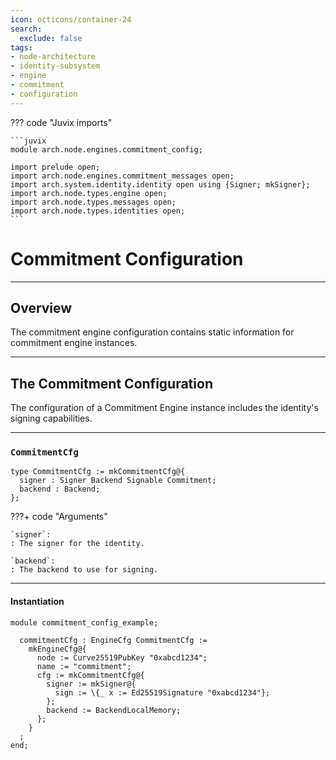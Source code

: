 ```yaml
---
icon: octicons/container-24
search:
  exclude: false
tags:
- node-architecture
- identity-subsystem
- engine
- commitment
- configuration
---
```


??? code "Juvix imports"

    ```juvix
    module arch.node.engines.commitment_config;

    import prelude open;
    import arch.node.engines.commitment_messages open;
    import arch.system.identity.identity open using {Signer; mkSigner};
    import arch.node.types.engine open;
    import arch.node.types.messages open;
    import arch.node.types.identities open;
    ```

# Commitment Configuration

---

## Overview

The commitment engine configuration contains static information for commitment engine instances.

---

## The Commitment Configuration

The configuration of a Commitment Engine instance includes the identity's signing capabilities.

---

### `CommitmentCfg`

<!-- --8<-- [start:CommitmentCfg] -->
```juvix
type CommitmentCfg := mkCommitmentCfg@{
  signer : Signer Backend Signable Commitment;
  backend : Backend;
};
```
<!-- --8<-- [end:CommitmentCfg] -->

???+ code "Arguments"

    `signer`:
    : The signer for the identity.

    `backend`:
    : The backend to use for signing.

---

#### Instantiation

<!-- --8<-- [start:commitmentCfg] -->
```juvix extract-module-statements
module commitment_config_example;

  commitmentCfg : EngineCfg CommitmentCfg :=
    mkEngineCfg@{
      node := Curve25519PubKey "0xabcd1234";
      name := "commitment";
      cfg := mkCommitmentCfg@{
        signer := mkSigner@{
          sign := \{_ x := Ed25519Signature "0xabcd1234"};
        };
        backend := BackendLocalMemory;
      };
    }
  ;
end;
```
<!-- --8<-- [end:commitmentCfg] -->
